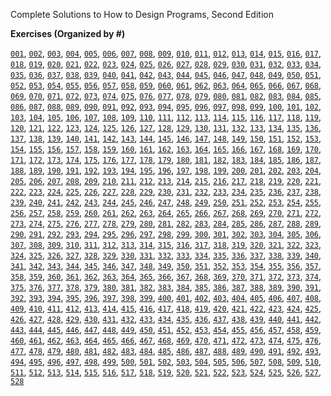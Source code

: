 Complete Solutions to How to Design Programs, Second Edition

**Exercises (Organized by #)**

[`001`](https://github.com/atharvashukla/htdp/blob/master/src/001.rkt),
[`002`](https://github.com/atharvashukla/htdp/blob/master/src/002.rkt),
[`003`](https://github.com/atharvashukla/htdp/blob/master/src/003.rkt),
[`004`](https://github.com/atharvashukla/htdp/blob/master/src/004.rkt),
[`005`](https://github.com/atharvashukla/htdp/blob/master/src/005.rkt),
[`006`](https://github.com/atharvashukla/htdp/blob/master/src/006.rkt),
[`007`](https://github.com/atharvashukla/htdp/blob/master/src/007.rkt),
[`008`](https://github.com/atharvashukla/htdp/blob/master/src/008.rkt),
[`009`](https://github.com/atharvashukla/htdp/blob/master/src/009.rkt),
[`010`](https://github.com/atharvashukla/htdp/blob/master/src/010.rkt),
[`011`](https://github.com/atharvashukla/htdp/blob/master/src/011.rkt),
[`012`](https://github.com/atharvashukla/htdp/blob/master/src/012.rkt),
[`013`](https://github.com/atharvashukla/htdp/blob/master/src/013.rkt),
[`014`](https://github.com/atharvashukla/htdp/blob/master/src/014.rkt),
[`015`](https://github.com/atharvashukla/htdp/blob/master/src/015.rkt),
[`016`](https://github.com/atharvashukla/htdp/blob/master/src/016.rkt),
[`017`](https://github.com/atharvashukla/htdp/blob/master/src/017.rkt),
[`018`](https://github.com/atharvashukla/htdp/blob/master/src/018.rkt),
[`019`](https://github.com/atharvashukla/htdp/blob/master/src/019.rkt),
[`020`](https://github.com/atharvashukla/htdp/blob/master/src/020.rkt),
[`021`](https://github.com/atharvashukla/htdp/blob/master/src/021.rkt),
[`022`](https://github.com/atharvashukla/htdp/blob/master/src/022.rkt),
[`023`](https://github.com/atharvashukla/htdp/blob/master/src/023.rkt),
[`024`](https://github.com/atharvashukla/htdp/blob/master/src/024.rkt),
[`025`](https://github.com/atharvashukla/htdp/blob/master/src/025.rkt),
[`026`](https://github.com/atharvashukla/htdp/blob/master/src/026.rkt),
[`027`](https://github.com/atharvashukla/htdp/blob/master/src/027.rkt),
[`028`](https://github.com/atharvashukla/htdp/blob/master/src/028.rkt),
[`029`](https://github.com/atharvashukla/htdp/blob/master/src/029.rkt),
[`030`](https://github.com/atharvashukla/htdp/blob/master/src/030.rkt),
[`031`](https://github.com/atharvashukla/htdp/blob/master/src/031.rkt),
[`032`](https://github.com/atharvashukla/htdp/blob/master/src/032.rkt),
[`033`](https://github.com/atharvashukla/htdp/blob/master/src/033.rkt),
[`034`](https://github.com/atharvashukla/htdp/blob/master/src/034.rkt),
[`035`](https://github.com/atharvashukla/htdp/blob/master/src/035.rkt),
[`036`](https://github.com/atharvashukla/htdp/blob/master/src/036.rkt),
[`037`](https://github.com/atharvashukla/htdp/blob/master/src/037.rkt),
[`038`](https://github.com/atharvashukla/htdp/blob/master/src/038.rkt),
[`039`](https://github.com/atharvashukla/htdp/blob/master/src/039.rkt),
[`040`](https://github.com/atharvashukla/htdp/blob/master/src/040.rkt),
[`041`](https://github.com/atharvashukla/htdp/blob/master/src/041.rkt),
[`042`](https://github.com/atharvashukla/htdp/blob/master/src/042.rkt),
[`043`](https://github.com/atharvashukla/htdp/blob/master/src/043.rkt),
[`044`](https://github.com/atharvashukla/htdp/blob/master/src/044.rkt),
[`045`](https://github.com/atharvashukla/htdp/blob/master/src/045.rkt),
[`046`](https://github.com/atharvashukla/htdp/blob/master/src/046.rkt),
[`047`](https://github.com/atharvashukla/htdp/blob/master/src/047.rkt),
[`048`](https://github.com/atharvashukla/htdp/blob/master/src/048.rkt),
[`049`](https://github.com/atharvashukla/htdp/blob/master/src/049.rkt),
[`050`](https://github.com/atharvashukla/htdp/blob/master/src/050.rkt),
[`051`](https://github.com/atharvashukla/htdp/blob/master/src/051.rkt),
[`052`](https://github.com/atharvashukla/htdp/blob/master/src/052.rkt),
[`053`](https://github.com/atharvashukla/htdp/blob/master/src/053.rkt),
[`054`](https://github.com/atharvashukla/htdp/blob/master/src/054.rkt),
[`055`](https://github.com/atharvashukla/htdp/blob/master/src/055.rkt),
[`056`](https://github.com/atharvashukla/htdp/blob/master/src/056.rkt),
[`057`](https://github.com/atharvashukla/htdp/blob/master/src/057.rkt),
[`058`](https://github.com/atharvashukla/htdp/blob/master/src/058.rkt),
[`059`](https://github.com/atharvashukla/htdp/blob/master/src/059.rkt),
[`060`](https://github.com/atharvashukla/htdp/blob/master/src/060.rkt),
[`061`](https://github.com/atharvashukla/htdp/blob/master/src/061.rkt),
[`062`](https://github.com/atharvashukla/htdp/blob/master/src/062.rkt),
[`063`](https://github.com/atharvashukla/htdp/blob/master/src/063.rkt),
[`064`](https://github.com/atharvashukla/htdp/blob/master/src/064.rkt),
[`065`](https://github.com/atharvashukla/htdp/blob/master/src/065.rkt),
[`066`](https://github.com/atharvashukla/htdp/blob/master/src/066.rkt),
[`067`](https://github.com/atharvashukla/htdp/blob/master/src/067.rkt),
[`068`](https://github.com/atharvashukla/htdp/blob/master/src/068.rkt),
[`069`](https://github.com/atharvashukla/htdp/blob/master/src/069.rkt),
[`070`](https://github.com/atharvashukla/htdp/blob/master/src/070.rkt),
[`071`](https://github.com/atharvashukla/htdp/blob/master/src/071.rkt),
[`072`](https://github.com/atharvashukla/htdp/blob/master/src/072.rkt),
[`073`](https://github.com/atharvashukla/htdp/blob/master/src/073.rkt),
[`074`](https://github.com/atharvashukla/htdp/blob/master/src/074.rkt),
[`075`](https://github.com/atharvashukla/htdp/blob/master/src/075.rkt),
[`076`](https://github.com/atharvashukla/htdp/blob/master/src/076.rkt),
[`077`](https://github.com/atharvashukla/htdp/blob/master/src/077.rkt),
[`078`](https://github.com/atharvashukla/htdp/blob/master/src/078.rkt),
[`079`](https://github.com/atharvashukla/htdp/blob/master/src/079.rkt),
[`080`](https://github.com/atharvashukla/htdp/blob/master/src/080.rkt),
[`081`](https://github.com/atharvashukla/htdp/blob/master/src/081.rkt),
[`082`](https://github.com/atharvashukla/htdp/blob/master/src/082.rkt),
[`083`](https://github.com/atharvashukla/htdp/blob/master/src/083.rkt),
[`084`](https://github.com/atharvashukla/htdp/blob/master/src/084.rkt),
[`085`](https://github.com/atharvashukla/htdp/blob/master/src/085.rkt),
[`086`](https://github.com/atharvashukla/htdp/blob/master/src/086.rkt),
[`087`](https://github.com/atharvashukla/htdp/blob/master/src/087.rkt),
[`088`](https://github.com/atharvashukla/htdp/blob/master/src/088.rkt),
[`089`](https://github.com/atharvashukla/htdp/blob/master/src/089.rkt),
[`090`](https://github.com/atharvashukla/htdp/blob/master/src/090.rkt),
[`091`](https://github.com/atharvashukla/htdp/blob/master/src/091.rkt),
[`092`](https://github.com/atharvashukla/htdp/blob/master/src/092.rkt),
[`093`](https://github.com/atharvashukla/htdp/blob/master/src/093.rkt),
[`094`](https://github.com/atharvashukla/htdp/blob/master/src/094.rkt),
[`095`](https://github.com/atharvashukla/htdp/blob/master/src/095.rkt),
[`096`](https://github.com/atharvashukla/htdp/blob/master/src/096.rkt),
[`097`](https://github.com/atharvashukla/htdp/blob/master/src/097.rkt),
[`098`](https://github.com/atharvashukla/htdp/blob/master/src/098.rkt),
[`099`](https://github.com/atharvashukla/htdp/blob/master/src/099.rkt),
[`100`](https://github.com/atharvashukla/htdp/blob/master/src/100.rkt),
[`101`](https://github.com/atharvashukla/htdp/blob/master/src/101.rkt),
[`102`](https://github.com/atharvashukla/htdp/blob/master/src/102.rkt),
[`103`](https://github.com/atharvashukla/htdp/blob/master/src/103.rkt),
[`104`](https://github.com/atharvashukla/htdp/blob/master/src/104.rkt),
[`105`](https://github.com/atharvashukla/htdp/blob/master/src/105.rkt),
[`106`](https://github.com/atharvashukla/htdp/blob/master/src/106.rkt),
[`107`](https://github.com/atharvashukla/htdp/blob/master/src/107.rkt),
[`108`](https://github.com/atharvashukla/htdp/blob/master/src/108.rkt),
[`109`](https://github.com/atharvashukla/htdp/blob/master/src/109.rkt),
[`110`](https://github.com/atharvashukla/htdp/blob/master/src/110.rkt),
[`111`](https://github.com/atharvashukla/htdp/blob/master/src/111.rkt),
[`112`](https://github.com/atharvashukla/htdp/blob/master/src/112.rkt),
[`113`](https://github.com/atharvashukla/htdp/blob/master/src/113.rkt),
[`114`](https://github.com/atharvashukla/htdp/blob/master/src/114.rkt),
[`115`](https://github.com/atharvashukla/htdp/blob/master/src/115.rkt),
[`116`](https://github.com/atharvashukla/htdp/blob/master/src/116.rkt),
[`117`](https://github.com/atharvashukla/htdp/blob/master/src/117.rkt),
[`118`](https://github.com/atharvashukla/htdp/blob/master/src/118.rkt),
[`119`](https://github.com/atharvashukla/htdp/blob/master/src/119.rkt),
[`120`](https://github.com/atharvashukla/htdp/blob/master/src/120.rkt),
[`121`](https://github.com/atharvashukla/htdp/blob/master/src/121.rkt),
[`122`](https://github.com/atharvashukla/htdp/blob/master/src/122.rkt),
[`123`](https://github.com/atharvashukla/htdp/blob/master/src/123.rkt),
[`124`](https://github.com/atharvashukla/htdp/blob/master/src/124.rkt),
[`125`](https://github.com/atharvashukla/htdp/blob/master/src/125.rkt),
[`126`](https://github.com/atharvashukla/htdp/blob/master/src/126.rkt),
[`127`](https://github.com/atharvashukla/htdp/blob/master/src/127.rkt),
[`128`](https://github.com/atharvashukla/htdp/blob/master/src/128.rkt),
[`129`](https://github.com/atharvashukla/htdp/blob/master/src/129.rkt),
[`130`](https://github.com/atharvashukla/htdp/blob/master/src/130.rkt),
[`131`](https://github.com/atharvashukla/htdp/blob/master/src/131.rkt),
[`132`](https://github.com/atharvashukla/htdp/blob/master/src/132.rkt),
[`133`](https://github.com/atharvashukla/htdp/blob/master/src/133.rkt),
[`134`](https://github.com/atharvashukla/htdp/blob/master/src/134.rkt),
[`135`](https://github.com/atharvashukla/htdp/blob/master/src/135.rkt),
[`136`](https://github.com/atharvashukla/htdp/blob/master/src/136.rkt),
[`137`](https://github.com/atharvashukla/htdp/blob/master/src/137.rkt),
[`138`](https://github.com/atharvashukla/htdp/blob/master/src/138.rkt),
[`139`](https://github.com/atharvashukla/htdp/blob/master/src/139.rkt),
[`140`](https://github.com/atharvashukla/htdp/blob/master/src/140.rkt),
[`141`](https://github.com/atharvashukla/htdp/blob/master/src/141.rkt),
[`142`](https://github.com/atharvashukla/htdp/blob/master/src/142.rkt),
[`143`](https://github.com/atharvashukla/htdp/blob/master/src/143.rkt),
[`144`](https://github.com/atharvashukla/htdp/blob/master/src/144.rkt),
[`145`](https://github.com/atharvashukla/htdp/blob/master/src/145.rkt),
[`146`](https://github.com/atharvashukla/htdp/blob/master/src/146.rkt),
[`147`](https://github.com/atharvashukla/htdp/blob/master/src/147.rkt),
[`148`](https://github.com/atharvashukla/htdp/blob/master/src/148.rkt),
[`149`](https://github.com/atharvashukla/htdp/blob/master/src/149.rkt),
[`150`](https://github.com/atharvashukla/htdp/blob/master/src/150.rkt),
[`151`](https://github.com/atharvashukla/htdp/blob/master/src/151.rkt),
[`152`](https://github.com/atharvashukla/htdp/blob/master/src/152.rkt),
[`153`](https://github.com/atharvashukla/htdp/blob/master/src/153.rkt),
[`154`](https://github.com/atharvashukla/htdp/blob/master/src/154.rkt),
[`155`](https://github.com/atharvashukla/htdp/blob/master/src/155.rkt),
[`156`](https://github.com/atharvashukla/htdp/blob/master/src/156.rkt),
[`157`](https://github.com/atharvashukla/htdp/blob/master/src/157.rkt),
[`158`](https://github.com/atharvashukla/htdp/blob/master/src/158.rkt),
[`159`](https://github.com/atharvashukla/htdp/blob/master/src/159.rkt),
[`160`](https://github.com/atharvashukla/htdp/blob/master/src/160.rkt),
[`161`](https://github.com/atharvashukla/htdp/blob/master/src/161.rkt),
[`162`](https://github.com/atharvashukla/htdp/blob/master/src/162.rkt),
[`163`](https://github.com/atharvashukla/htdp/blob/master/src/163.rkt),
[`164`](https://github.com/atharvashukla/htdp/blob/master/src/164.rkt),
[`165`](https://github.com/atharvashukla/htdp/blob/master/src/165.rkt),
[`166`](https://github.com/atharvashukla/htdp/blob/master/src/166.rkt),
[`167`](https://github.com/atharvashukla/htdp/blob/master/src/167.rkt),
[`168`](https://github.com/atharvashukla/htdp/blob/master/src/168.rkt),
[`169`](https://github.com/atharvashukla/htdp/blob/master/src/169.rkt),
[`170`](https://github.com/atharvashukla/htdp/blob/master/src/170.rkt),
[`171`](https://github.com/atharvashukla/htdp/blob/master/src/171.rkt),
[`172`](https://github.com/atharvashukla/htdp/blob/master/src/172.rkt),
[`173`](https://github.com/atharvashukla/htdp/blob/master/src/173.rkt),
[`174`](https://github.com/atharvashukla/htdp/blob/master/src/174.rkt),
[`175`](https://github.com/atharvashukla/htdp/blob/master/src/175.rkt),
[`176`](https://github.com/atharvashukla/htdp/blob/master/src/176.rkt),
[`177`](https://github.com/atharvashukla/htdp/blob/master/src/177.rkt),
[`178`](https://github.com/atharvashukla/htdp/blob/master/src/178.rkt),
[`179`](https://github.com/atharvashukla/htdp/blob/master/src/179.rkt),
[`180`](https://github.com/atharvashukla/htdp/blob/master/src/180.rkt),
[`181`](https://github.com/atharvashukla/htdp/blob/master/src/181.rkt),
[`182`](https://github.com/atharvashukla/htdp/blob/master/src/182.rkt),
[`183`](https://github.com/atharvashukla/htdp/blob/master/src/183.rkt),
[`184`](https://github.com/atharvashukla/htdp/blob/master/src/184.rkt),
[`185`](https://github.com/atharvashukla/htdp/blob/master/src/185.rkt),
[`186`](https://github.com/atharvashukla/htdp/blob/master/src/186.rkt),
[`187`](https://github.com/atharvashukla/htdp/blob/master/src/187.rkt),
[`188`](https://github.com/atharvashukla/htdp/blob/master/src/188.rkt),
[`189`](https://github.com/atharvashukla/htdp/blob/master/src/189.rkt),
[`190`](https://github.com/atharvashukla/htdp/blob/master/src/190.rkt),
[`191`](https://github.com/atharvashukla/htdp/blob/master/src/191.rkt),
[`192`](https://github.com/atharvashukla/htdp/blob/master/src/192.rkt),
[`193`](https://github.com/atharvashukla/htdp/blob/master/src/193.rkt),
[`194`](https://github.com/atharvashukla/htdp/blob/master/src/194.rkt),
[`195`](https://github.com/atharvashukla/htdp/blob/master/src/195.rkt),
[`196`](https://github.com/atharvashukla/htdp/blob/master/src/196.rkt),
[`197`](https://github.com/atharvashukla/htdp/blob/master/src/197.rkt),
[`198`](https://github.com/atharvashukla/htdp/blob/master/src/198.rkt),
[`199`](https://github.com/atharvashukla/htdp/blob/master/src/199.rkt),
[`200`](https://github.com/atharvashukla/htdp/blob/master/src/200.rkt),
[`201`](https://github.com/atharvashukla/htdp/blob/master/src/201.rkt),
[`202`](https://github.com/atharvashukla/htdp/blob/master/src/202.rkt),
[`203`](https://github.com/atharvashukla/htdp/blob/master/src/203.rkt),
[`204`](https://github.com/atharvashukla/htdp/blob/master/src/204.rkt),
[`205`](https://github.com/atharvashukla/htdp/blob/master/src/205.rkt),
[`206`](https://github.com/atharvashukla/htdp/blob/master/src/206.rkt),
[`207`](https://github.com/atharvashukla/htdp/blob/master/src/207.rkt),
[`208`](https://github.com/atharvashukla/htdp/blob/master/src/208.rkt),
[`209`](https://github.com/atharvashukla/htdp/blob/master/src/209.rkt),
[`210`](https://github.com/atharvashukla/htdp/blob/master/src/210.rkt),
[`211`](https://github.com/atharvashukla/htdp/blob/master/src/211.rkt),
[`212`](https://github.com/atharvashukla/htdp/blob/master/src/212.rkt),
[`213`](https://github.com/atharvashukla/htdp/blob/master/src/213.rkt),
[`214`](https://github.com/atharvashukla/htdp/blob/master/src/214.rkt),
[`215`](https://github.com/atharvashukla/htdp/blob/master/src/215.rkt),
[`216`](https://github.com/atharvashukla/htdp/blob/master/src/216.rkt),
[`217`](https://github.com/atharvashukla/htdp/blob/master/src/217.rkt),
[`218`](https://github.com/atharvashukla/htdp/blob/master/src/218.rkt),
[`219`](https://github.com/atharvashukla/htdp/blob/master/src/219.rkt),
[`220`](https://github.com/atharvashukla/htdp/blob/master/src/220.rkt),
[`221`](https://github.com/atharvashukla/htdp/blob/master/src/221.rkt),
[`222`](https://github.com/atharvashukla/htdp/blob/master/src/222.rkt),
[`223`](https://github.com/atharvashukla/htdp/blob/master/src/223.rkt),
[`224`](https://github.com/atharvashukla/htdp/blob/master/src/224.rkt),
[`225`](https://github.com/atharvashukla/htdp/blob/master/src/225.rkt),
[`226`](https://github.com/atharvashukla/htdp/blob/master/src/226.rkt),
[`227`](https://github.com/atharvashukla/htdp/blob/master/src/227.rkt),
[`228`](https://github.com/atharvashukla/htdp/blob/master/src/228.rkt),
[`229`](https://github.com/atharvashukla/htdp/blob/master/src/229.rkt),
[`230`](https://github.com/atharvashukla/htdp/blob/master/src/230.rkt),
[`231`](https://github.com/atharvashukla/htdp/blob/master/src/231.rkt),
[`232`](https://github.com/atharvashukla/htdp/blob/master/src/232.rkt),
[`233`](https://github.com/atharvashukla/htdp/blob/master/src/233.rkt),
[`234`](https://github.com/atharvashukla/htdp/blob/master/src/234.rkt),
[`235`](https://github.com/atharvashukla/htdp/blob/master/src/235.rkt),
[`236`](https://github.com/atharvashukla/htdp/blob/master/src/236.rkt),
[`237`](https://github.com/atharvashukla/htdp/blob/master/src/237.rkt),
[`238`](https://github.com/atharvashukla/htdp/blob/master/src/238.rkt),
[`239`](https://github.com/atharvashukla/htdp/blob/master/src/239.rkt),
[`240`](https://github.com/atharvashukla/htdp/blob/master/src/240.rkt),
[`241`](https://github.com/atharvashukla/htdp/blob/master/src/241.rkt),
[`242`](https://github.com/atharvashukla/htdp/blob/master/src/242.rkt),
[`243`](https://github.com/atharvashukla/htdp/blob/master/src/243.rkt),
[`244`](https://github.com/atharvashukla/htdp/blob/master/src/244.rkt),
[`245`](https://github.com/atharvashukla/htdp/blob/master/src/245.rkt),
[`246`](https://github.com/atharvashukla/htdp/blob/master/src/246.rkt),
[`247`](https://github.com/atharvashukla/htdp/blob/master/src/247.rkt),
[`248`](https://github.com/atharvashukla/htdp/blob/master/src/248.rkt),
[`249`](https://github.com/atharvashukla/htdp/blob/master/src/249.rkt),
[`250`](https://github.com/atharvashukla/htdp/blob/master/src/250.rkt),
[`251`](https://github.com/atharvashukla/htdp/blob/master/src/251.rkt),
[`252`](https://github.com/atharvashukla/htdp/blob/master/src/252.rkt),
[`253`](https://github.com/atharvashukla/htdp/blob/master/src/253.rkt),
[`254`](https://github.com/atharvashukla/htdp/blob/master/src/254.rkt),
[`255`](https://github.com/atharvashukla/htdp/blob/master/src/255.rkt),
[`256`](https://github.com/atharvashukla/htdp/blob/master/src/256.rkt),
[`257`](https://github.com/atharvashukla/htdp/blob/master/src/257.rkt),
[`258`](https://github.com/atharvashukla/htdp/blob/master/src/258.rkt),
[`259`](https://github.com/atharvashukla/htdp/blob/master/src/259.rkt),
[`260`](https://github.com/atharvashukla/htdp/blob/master/src/260.rkt),
[`261`](https://github.com/atharvashukla/htdp/blob/master/src/261.rkt),
[`262`](https://github.com/atharvashukla/htdp/blob/master/src/262.rkt),
[`263`](https://github.com/atharvashukla/htdp/blob/master/src/263.rkt),
[`264`](https://github.com/atharvashukla/htdp/blob/master/src/264.rkt),
[`265`](https://github.com/atharvashukla/htdp/blob/master/src/265.rkt),
[`266`](https://github.com/atharvashukla/htdp/blob/master/src/266.rkt),
[`267`](https://github.com/atharvashukla/htdp/blob/master/src/267.rkt),
[`268`](https://github.com/atharvashukla/htdp/blob/master/src/268.rkt),
[`269`](https://github.com/atharvashukla/htdp/blob/master/src/269.rkt),
[`270`](https://github.com/atharvashukla/htdp/blob/master/src/270.rkt),
[`271`](https://github.com/atharvashukla/htdp/blob/master/src/271.rkt),
[`272`](https://github.com/atharvashukla/htdp/blob/master/src/272.rkt),
[`273`](https://github.com/atharvashukla/htdp/blob/master/src/273.rkt),
[`274`](https://github.com/atharvashukla/htdp/blob/master/src/274.rkt),
[`275`](https://github.com/atharvashukla/htdp/blob/master/src/275.rkt),
[`276`](https://github.com/atharvashukla/htdp/blob/master/src/276.rkt),
[`277`](https://github.com/atharvashukla/htdp/blob/master/src/277.rkt),
[`278`](https://github.com/atharvashukla/htdp/blob/master/src/278.rkt),
[`279`](https://github.com/atharvashukla/htdp/blob/master/src/279.rkt),
[`280`](https://github.com/atharvashukla/htdp/blob/master/src/280.rkt),
[`281`](https://github.com/atharvashukla/htdp/blob/master/src/281.rkt),
[`282`](https://github.com/atharvashukla/htdp/blob/master/src/282.rkt),
[`283`](https://github.com/atharvashukla/htdp/blob/master/src/283.rkt),
[`284`](https://github.com/atharvashukla/htdp/blob/master/src/284.rkt),
[`285`](https://github.com/atharvashukla/htdp/blob/master/src/285.rkt),
[`286`](https://github.com/atharvashukla/htdp/blob/master/src/286.rkt),
[`287`](https://github.com/atharvashukla/htdp/blob/master/src/287.rkt),
[`288`](https://github.com/atharvashukla/htdp/blob/master/src/288.rkt),
[`289`](https://github.com/atharvashukla/htdp/blob/master/src/289.rkt),
[`290`](https://github.com/atharvashukla/htdp/blob/master/src/290.rkt),
[`291`](https://github.com/atharvashukla/htdp/blob/master/src/291.rkt),
[`292`](https://github.com/atharvashukla/htdp/blob/master/src/292.rkt),
[`293`](https://github.com/atharvashukla/htdp/blob/master/src/293.rkt),
[`294`](https://github.com/atharvashukla/htdp/blob/master/src/294.rkt),
[`295`](https://github.com/atharvashukla/htdp/blob/master/src/295.rkt),
[`296`](https://github.com/atharvashukla/htdp/blob/master/src/296.rkt),
[`297`](https://github.com/atharvashukla/htdp/blob/master/src/297.rkt),
[`298`](https://github.com/atharvashukla/htdp/blob/master/src/298.rkt),
[`299`](https://github.com/atharvashukla/htdp/blob/master/src/299.rkt),
[`300`](https://github.com/atharvashukla/htdp/blob/master/src/300.rkt),
[`301`](https://github.com/atharvashukla/htdp/blob/master/src/301.rkt),
[`302`](https://github.com/atharvashukla/htdp/blob/master/src/302.rkt),
[`303`](https://github.com/atharvashukla/htdp/blob/master/src/303.rkt),
[`304`](https://github.com/atharvashukla/htdp/blob/master/src/304.rkt),
[`305`](https://github.com/atharvashukla/htdp/blob/master/src/305.rkt),
[`306`](https://github.com/atharvashukla/htdp/blob/master/src/306.rkt),
[`307`](https://github.com/atharvashukla/htdp/blob/master/src/307.rkt),
[`308`](https://github.com/atharvashukla/htdp/blob/master/src/308.rkt),
[`309`](https://github.com/atharvashukla/htdp/blob/master/src/309.rkt),
[`310`](https://github.com/atharvashukla/htdp/blob/master/src/310.rkt),
[`311`](https://github.com/atharvashukla/htdp/blob/master/src/311.rkt),
[`312`](https://github.com/atharvashukla/htdp/blob/master/src/312.rkt),
[`313`](https://github.com/atharvashukla/htdp/blob/master/src/313.rkt),
[`314`](https://github.com/atharvashukla/htdp/blob/master/src/314.rkt),
[`315`](https://github.com/atharvashukla/htdp/blob/master/src/315.rkt),
[`316`](https://github.com/atharvashukla/htdp/blob/master/src/316.rkt),
[`317`](https://github.com/atharvashukla/htdp/blob/master/src/317.rkt),
[`318`](https://github.com/atharvashukla/htdp/blob/master/src/318.rkt),
[`319`](https://github.com/atharvashukla/htdp/blob/master/src/319.rkt),
[`320`](https://github.com/atharvashukla/htdp/blob/master/src/320.rkt),
[`321`](https://github.com/atharvashukla/htdp/blob/master/src/321.rkt),
[`322`](https://github.com/atharvashukla/htdp/blob/master/src/322.rkt),
[`323`](https://github.com/atharvashukla/htdp/blob/master/src/323.rkt),
[`324`](https://github.com/atharvashukla/htdp/blob/master/src/324.rkt),
[`325`](https://github.com/atharvashukla/htdp/blob/master/src/325.rkt),
[`326`](https://github.com/atharvashukla/htdp/blob/master/src/326.rkt),
[`327`](https://github.com/atharvashukla/htdp/blob/master/src/327.rkt),
[`328`](https://github.com/atharvashukla/htdp/blob/master/src/328.rkt),
[`329`](https://github.com/atharvashukla/htdp/blob/master/src/329.rkt),
[`330`](https://github.com/atharvashukla/htdp/blob/master/src/330.rkt),
[`331`](https://github.com/atharvashukla/htdp/blob/master/src/331.rkt),
[`332`](https://github.com/atharvashukla/htdp/blob/master/src/332.rkt),
[`333`](https://github.com/atharvashukla/htdp/blob/master/src/333.rkt),
[`334`](https://github.com/atharvashukla/htdp/blob/master/src/334.rkt),
[`335`](https://github.com/atharvashukla/htdp/blob/master/src/335.rkt),
[`336`](https://github.com/atharvashukla/htdp/blob/master/src/336.rkt),
[`337`](https://github.com/atharvashukla/htdp/blob/master/src/337.rkt),
[`338`](https://github.com/atharvashukla/htdp/blob/master/src/338.rkt),
[`339`](https://github.com/atharvashukla/htdp/blob/master/src/339.rkt),
[`340`](https://github.com/atharvashukla/htdp/blob/master/src/340.rkt),
[`341`](https://github.com/atharvashukla/htdp/blob/master/src/341.rkt),
[`342`](https://github.com/atharvashukla/htdp/blob/master/src/342.rkt),
[`343`](https://github.com/atharvashukla/htdp/blob/master/src/343.rkt),
[`344`](https://github.com/atharvashukla/htdp/blob/master/src/344.rkt),
[`345`](https://github.com/atharvashukla/htdp/blob/master/src/345.rkt),
[`346`](https://github.com/atharvashukla/htdp/blob/master/src/346.rkt),
[`347`](https://github.com/atharvashukla/htdp/blob/master/src/347.rkt),
[`348`](https://github.com/atharvashukla/htdp/blob/master/src/348.rkt),
[`349`](https://github.com/atharvashukla/htdp/blob/master/src/349.rkt),
[`350`](https://github.com/atharvashukla/htdp/blob/master/src/350.rkt),
[`351`](https://github.com/atharvashukla/htdp/blob/master/src/351.rkt),
[`352`](https://github.com/atharvashukla/htdp/blob/master/src/352.rkt),
[`353`](https://github.com/atharvashukla/htdp/blob/master/src/353.rkt),
[`354`](https://github.com/atharvashukla/htdp/blob/master/src/354.rkt),
[`355`](https://github.com/atharvashukla/htdp/blob/master/src/355.rkt),
[`356`](https://github.com/atharvashukla/htdp/blob/master/src/356.rkt),
[`357`](https://github.com/atharvashukla/htdp/blob/master/src/357.rkt),
[`358`](https://github.com/atharvashukla/htdp/blob/master/src/358.rkt),
[`359`](https://github.com/atharvashukla/htdp/blob/master/src/359.rkt),
[`360`](https://github.com/atharvashukla/htdp/blob/master/src/360.rkt),
[`361`](https://github.com/atharvashukla/htdp/blob/master/src/361.rkt),
[`362`](https://github.com/atharvashukla/htdp/blob/master/src/362.rkt),
[`363`](https://github.com/atharvashukla/htdp/blob/master/src/363.rkt),
[`364`](https://github.com/atharvashukla/htdp/blob/master/src/364.rkt),
[`365`](https://github.com/atharvashukla/htdp/blob/master/src/365.rkt),
[`366`](https://github.com/atharvashukla/htdp/blob/master/src/366.rkt),
[`367`](https://github.com/atharvashukla/htdp/blob/master/src/367.rkt),
[`368`](https://github.com/atharvashukla/htdp/blob/master/src/368.rkt),
[`369`](https://github.com/atharvashukla/htdp/blob/master/src/369.rkt),
[`370`](https://github.com/atharvashukla/htdp/blob/master/src/370.rkt),
[`371`](https://github.com/atharvashukla/htdp/blob/master/src/371.rkt),
[`372`](https://github.com/atharvashukla/htdp/blob/master/src/372.rkt),
[`373`](https://github.com/atharvashukla/htdp/blob/master/src/373.rkt),
[`374`](https://github.com/atharvashukla/htdp/blob/master/src/374.rkt),
[`375`](https://github.com/atharvashukla/htdp/blob/master/src/375.rkt),
[`376`](https://github.com/atharvashukla/htdp/blob/master/src/376.rkt),
[`377`](https://github.com/atharvashukla/htdp/blob/master/src/377.rkt),
[`378`](https://github.com/atharvashukla/htdp/blob/master/src/378.rkt),
[`379`](https://github.com/atharvashukla/htdp/blob/master/src/379.rkt),
[`380`](https://github.com/atharvashukla/htdp/blob/master/src/380.rkt),
[`381`](https://github.com/atharvashukla/htdp/blob/master/src/381.rkt),
[`382`](https://github.com/atharvashukla/htdp/blob/master/src/382.rkt),
[`383`](https://github.com/atharvashukla/htdp/blob/master/src/383.rkt),
[`384`](https://github.com/atharvashukla/htdp/blob/master/src/384.rkt),
[`385`](https://github.com/atharvashukla/htdp/blob/master/src/385.rkt),
[`386`](https://github.com/atharvashukla/htdp/blob/master/src/386.rkt),
[`387`](https://github.com/atharvashukla/htdp/blob/master/src/387.rkt),
[`388`](https://github.com/atharvashukla/htdp/blob/master/src/388.rkt),
[`389`](https://github.com/atharvashukla/htdp/blob/master/src/389.rkt),
[`390`](https://github.com/atharvashukla/htdp/blob/master/src/390.rkt),
[`391`](https://github.com/atharvashukla/htdp/blob/master/src/391.rkt),
[`392`](https://github.com/atharvashukla/htdp/blob/master/src/392.rkt),
[`393`](https://github.com/atharvashukla/htdp/blob/master/src/393.rkt),
[`394`](https://github.com/atharvashukla/htdp/blob/master/src/394.rkt),
[`395`](https://github.com/atharvashukla/htdp/blob/master/src/395.rkt),
[`396`](https://github.com/atharvashukla/htdp/blob/master/src/396.rkt),
[`397`](https://github.com/atharvashukla/htdp/blob/master/src/397.rkt),
[`398`](https://github.com/atharvashukla/htdp/blob/master/src/398.rkt),
[`399`](https://github.com/atharvashukla/htdp/blob/master/src/399.rkt),
[`400`](https://github.com/atharvashukla/htdp/blob/master/src/400.rkt),
[`401`](https://github.com/atharvashukla/htdp/blob/master/src/401.rkt),
[`402`](https://github.com/atharvashukla/htdp/blob/master/src/402.rkt),
[`403`](https://github.com/atharvashukla/htdp/blob/master/src/403.rkt),
[`404`](https://github.com/atharvashukla/htdp/blob/master/src/404.rkt),
[`405`](https://github.com/atharvashukla/htdp/blob/master/src/405.rkt),
[`406`](https://github.com/atharvashukla/htdp/blob/master/src/406.rkt),
[`407`](https://github.com/atharvashukla/htdp/blob/master/src/407.rkt),
[`408`](https://github.com/atharvashukla/htdp/blob/master/src/408.rkt),
[`409`](https://github.com/atharvashukla/htdp/blob/master/src/409.rkt),
[`410`](https://github.com/atharvashukla/htdp/blob/master/src/410.rkt),
[`411`](https://github.com/atharvashukla/htdp/blob/master/src/411.rkt),
[`412`](https://github.com/atharvashukla/htdp/blob/master/src/412.rkt),
[`413`](https://github.com/atharvashukla/htdp/blob/master/src/413.rkt),
[`414`](https://github.com/atharvashukla/htdp/blob/master/src/414.rkt),
[`415`](https://github.com/atharvashukla/htdp/blob/master/src/415.rkt),
[`416`](https://github.com/atharvashukla/htdp/blob/master/src/416.rkt),
[`417`](https://github.com/atharvashukla/htdp/blob/master/src/417.rkt),
[`418`](https://github.com/atharvashukla/htdp/blob/master/src/418.rkt),
[`419`](https://github.com/atharvashukla/htdp/blob/master/src/419.rkt),
[`420`](https://github.com/atharvashukla/htdp/blob/master/src/420.rkt),
[`421`](https://github.com/atharvashukla/htdp/blob/master/src/421.rkt),
[`422`](https://github.com/atharvashukla/htdp/blob/master/src/422.rkt),
[`423`](https://github.com/atharvashukla/htdp/blob/master/src/423.rkt),
[`424`](https://github.com/atharvashukla/htdp/blob/master/src/424.rkt),
[`425`](https://github.com/atharvashukla/htdp/blob/master/src/425.rkt),
[`426`](https://github.com/atharvashukla/htdp/blob/master/src/426.rkt),
[`427`](https://github.com/atharvashukla/htdp/blob/master/src/427.rkt),
[`428`](https://github.com/atharvashukla/htdp/blob/master/src/428.rkt),
[`429`](https://github.com/atharvashukla/htdp/blob/master/src/429.rkt),
[`430`](https://github.com/atharvashukla/htdp/blob/master/src/430.rkt),
[`431`](https://github.com/atharvashukla/htdp/blob/master/src/431.rkt),
[`432`](https://github.com/atharvashukla/htdp/blob/master/src/432.rkt),
[`433`](https://github.com/atharvashukla/htdp/blob/master/src/433.rkt),
[`434`](https://github.com/atharvashukla/htdp/blob/master/src/434.rkt),
[`435`](https://github.com/atharvashukla/htdp/blob/master/src/435.rkt),
[`436`](https://github.com/atharvashukla/htdp/blob/master/src/436.rkt),
[`437`](https://github.com/atharvashukla/htdp/blob/master/src/437.rkt),
[`438`](https://github.com/atharvashukla/htdp/blob/master/src/438.rkt),
[`439`](https://github.com/atharvashukla/htdp/blob/master/src/439.rkt),
[`440`](https://github.com/atharvashukla/htdp/blob/master/src/440.rkt),
[`441`](https://github.com/atharvashukla/htdp/blob/master/src/441.rkt),
[`442`](https://github.com/atharvashukla/htdp/blob/master/src/442.rkt),
[`443`](https://github.com/atharvashukla/htdp/blob/master/src/443.rkt),
[`444`](https://github.com/atharvashukla/htdp/blob/master/src/444.rkt),
[`445`](https://github.com/atharvashukla/htdp/blob/master/src/445.rkt),
[`446`](https://github.com/atharvashukla/htdp/blob/master/src/446.rkt),
[`447`](https://github.com/atharvashukla/htdp/blob/master/src/447.rkt),
[`448`](https://github.com/atharvashukla/htdp/blob/master/src/448.rkt),
[`449`](https://github.com/atharvashukla/htdp/blob/master/src/449.rkt),
[`450`](https://github.com/atharvashukla/htdp/blob/master/src/450.rkt),
[`451`](https://github.com/atharvashukla/htdp/blob/master/src/451.rkt),
[`452`](https://github.com/atharvashukla/htdp/blob/master/src/452.rkt),
[`453`](https://github.com/atharvashukla/htdp/blob/master/src/453.rkt),
[`454`](https://github.com/atharvashukla/htdp/blob/master/src/454.rkt),
[`455`](https://github.com/atharvashukla/htdp/blob/master/src/455.rkt),
[`456`](https://github.com/atharvashukla/htdp/blob/master/src/456.rkt),
[`457`](https://github.com/atharvashukla/htdp/blob/master/src/457.rkt),
[`458`](https://github.com/atharvashukla/htdp/blob/master/src/458.rkt),
[`459`](https://github.com/atharvashukla/htdp/blob/master/src/459.rkt),
[`460`](https://github.com/atharvashukla/htdp/blob/master/src/460.rkt),
[`461`](https://github.com/atharvashukla/htdp/blob/master/src/461.rkt),
[`462`](https://github.com/atharvashukla/htdp/blob/master/src/462.rkt),
[`463`](https://github.com/atharvashukla/htdp/blob/master/src/463.rkt),
[`464`](https://github.com/atharvashukla/htdp/blob/master/src/464.rkt),
[`465`](https://github.com/atharvashukla/htdp/blob/master/src/465.rkt),
[`466`](https://github.com/atharvashukla/htdp/blob/master/src/466.rkt),
[`467`](https://github.com/atharvashukla/htdp/blob/master/src/467.rkt),
[`468`](https://github.com/atharvashukla/htdp/blob/master/src/468.rkt),
[`469`](https://github.com/atharvashukla/htdp/blob/master/src/469.rkt),
[`470`](https://github.com/atharvashukla/htdp/blob/master/src/470.rkt),
[`471`](https://github.com/atharvashukla/htdp/blob/master/src/471.rkt),
[`472`](https://github.com/atharvashukla/htdp/blob/master/src/472.rkt),
[`473`](https://github.com/atharvashukla/htdp/blob/master/src/473.rkt),
[`474`](https://github.com/atharvashukla/htdp/blob/master/src/474.rkt),
[`475`](https://github.com/atharvashukla/htdp/blob/master/src/475.rkt),
[`476`](https://github.com/atharvashukla/htdp/blob/master/src/476.rkt),
[`477`](https://github.com/atharvashukla/htdp/blob/master/src/477.rkt),
[`478`](https://github.com/atharvashukla/htdp/blob/master/src/478.rkt),
[`479`](https://github.com/atharvashukla/htdp/blob/master/src/479.rkt),
[`480`](https://github.com/atharvashukla/htdp/blob/master/src/480.rkt),
[`481`](https://github.com/atharvashukla/htdp/blob/master/src/481.rkt),
[`482`](https://github.com/atharvashukla/htdp/blob/master/src/482.rkt),
[`483`](https://github.com/atharvashukla/htdp/blob/master/src/483.rkt),
[`484`](https://github.com/atharvashukla/htdp/blob/master/src/484.rkt),
[`485`](https://github.com/atharvashukla/htdp/blob/master/src/485.rkt),
[`486`](https://github.com/atharvashukla/htdp/blob/master/src/486.rkt),
[`487`](https://github.com/atharvashukla/htdp/blob/master/src/487.rkt),
[`488`](https://github.com/atharvashukla/htdp/blob/master/src/488.rkt),
[`489`](https://github.com/atharvashukla/htdp/blob/master/src/489.rkt),
[`490`](https://github.com/atharvashukla/htdp/blob/master/src/490.rkt),
[`491`](https://github.com/atharvashukla/htdp/blob/master/src/491.rkt),
[`492`](https://github.com/atharvashukla/htdp/blob/master/src/492.rkt),
[`493`](https://github.com/atharvashukla/htdp/blob/master/src/493.rkt),
[`494`](https://github.com/atharvashukla/htdp/blob/master/src/494.rkt),
[`495`](https://github.com/atharvashukla/htdp/blob/master/src/495.rkt),
[`496`](https://github.com/atharvashukla/htdp/blob/master/src/496.rkt),
[`497`](https://github.com/atharvashukla/htdp/blob/master/src/497.rkt),
[`498`](https://github.com/atharvashukla/htdp/blob/master/src/498.rkt),
[`499`](https://github.com/atharvashukla/htdp/blob/master/src/499.rkt),
[`500`](https://github.com/atharvashukla/htdp/blob/master/src/500.rkt),
[`501`](https://github.com/atharvashukla/htdp/blob/master/src/501.rkt),
[`502`](https://github.com/atharvashukla/htdp/blob/master/src/502.rkt),
[`503`](https://github.com/atharvashukla/htdp/blob/master/src/503.rkt),
[`504`](https://github.com/atharvashukla/htdp/blob/master/src/504.rkt),
[`505`](https://github.com/atharvashukla/htdp/blob/master/src/505.rkt),
[`506`](https://github.com/atharvashukla/htdp/blob/master/src/506.rkt),
[`507`](https://github.com/atharvashukla/htdp/blob/master/src/507.rkt),
[`508`](https://github.com/atharvashukla/htdp/blob/master/src/508.rkt),
[`509`](https://github.com/atharvashukla/htdp/blob/master/src/509.rkt),
[`510`](https://github.com/atharvashukla/htdp/blob/master/src/510.rkt),
[`511`](https://github.com/atharvashukla/htdp/blob/master/src/511.rkt),
[`512`](https://github.com/atharvashukla/htdp/blob/master/src/512.rkt),
[`513`](https://github.com/atharvashukla/htdp/blob/master/src/513.rkt),
[`514`](https://github.com/atharvashukla/htdp/blob/master/src/514.rkt),
[`515`](https://github.com/atharvashukla/htdp/blob/master/src/515.rkt),
[`516`](https://github.com/atharvashukla/htdp/blob/master/src/516.rkt),
[`517`](https://github.com/atharvashukla/htdp/blob/master/src/517.rkt),
[`518`](https://github.com/atharvashukla/htdp/blob/master/src/518.rkt),
[`519`](https://github.com/atharvashukla/htdp/blob/master/src/519.rkt),
[`520`](https://github.com/atharvashukla/htdp/blob/master/src/520.rkt),
[`521`](https://github.com/atharvashukla/htdp/blob/master/src/521.rkt),
[`522`](https://github.com/atharvashukla/htdp/blob/master/src/522.rkt),
[`523`](https://github.com/atharvashukla/htdp/blob/master/src/523.rkt),
[`524`](https://github.com/atharvashukla/htdp/blob/master/src/524.rkt),
[`525`](https://github.com/atharvashukla/htdp/blob/master/src/525.rkt),
[`526`](https://github.com/atharvashukla/htdp/blob/master/src/526.rkt),
[`527`](https://github.com/atharvashukla/htdp/blob/master/src/527.rkt),
[`528`](https://github.com/atharvashukla/htdp/blob/master/src/528.rkt)
